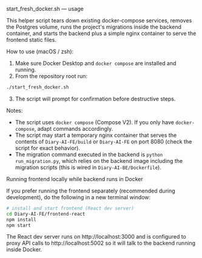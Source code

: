 start_fresh_docker.sh — usage

This helper script tears down existing docker-compose services, removes the Postgres volume, runs the project's migrations inside the backend container, and starts the backend plus a simple nginx container to serve the frontend static files.

How to use (macOS / zsh):

1. Make sure Docker Desktop and `docker compose` are installed and running.
2. From the repository root run:

```bash
./start_fresh_docker.sh
```

3. The script will prompt for confirmation before destructive steps.

Notes:
- The script uses `docker compose` (Compose V2). If you only have `docker-compose`, adapt commands accordingly.
- The script may start a temporary nginx container that serves the contents of `Diary-AI-FE/build` or `Diary-AI-FE` on port 8080 (check the script for exact behavior).
- The migration command executed in the backend is `python run_migration.py`, which relies on the backend image including the migration scripts (this is wired in `Diary-AI-BE/Dockerfile`).

Running frontend locally while backend runs in Docker

If you prefer running the frontend separately (recommended during development), do the following in a new terminal window:

```bash
# install and start frontend (React dev server)
cd Diary-AI-FE/frontend-react
npm install
npm start
```

The React dev server runs on http://localhost:3000 and is configured to proxy API calls to http://localhost:5002 so it will talk to the backend running inside Docker.

```
